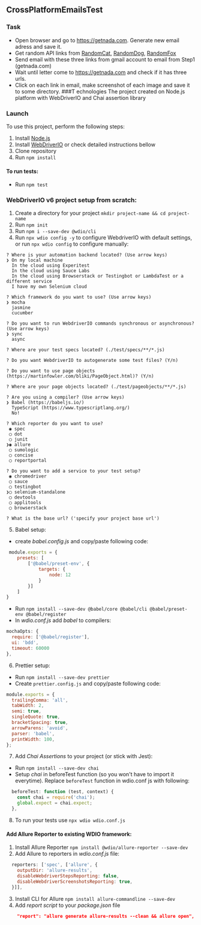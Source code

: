 ## CrossPlatformEmailsTest
### Task
* Open browser and go to https://getnada.com. Generate new email adress and save it.
* Get random API links from [RandomCat](https://getnada.com), [RandomDog](https://random.dog/woof.json), [RandomFox](https://randomfox.ca/floof/) 
* Send email with these three links from gmail account to email from Step1 (getnada.com)
* Wait until letter come to  https://getnada.com  and check if it has  three urls.
* Click on each link in email, make screenshot of each image and save it to some directory.
###T echnologies
The project created on Node.js platform with WebDriverIO and Chai assertion library
### Launch
To use this project, perform the following steps:
1. Install [Node.js](https://nodejs.org/en/)
2. Install [WebDriverIO](https://webdriver.io/docs/gettingstarted.html) or check detailed instructions bellow
3. Clone repository
4. Run `npm install`

#### To run tests:
* Run `npm test`

### **WebDriverIO v6 project setup from scratch:**
1. Create a directory for your project `mkdir project-name && cd project-name`
2. Run `npm init`
3. Run `npm i --save-dev @wdio/cli`
4. Run `npx wdio config -y` to configure WebdriverIO with default settings, or run `npx wdio config` to configure manually:
```shell script
? Where is your automation backend located? (Use arrow keys)
❯ On my local machine 
  In the cloud using Experitest 
  In the cloud using Sauce Labs 
  In the cloud using Browserstack or Testingbot or LambdaTest or a different service 
  I have my own Selenium cloud 
```
```shell script
? Which framework do you want to use? (Use arrow keys)
❯ mocha 
  jasmine 
  cucumber 
```
```shell script
? Do you want to run WebdriverIO commands synchronous or asynchronous? (Use arrow keys)
❯ sync 
  async 
```
```shell script
? Where are your test specs located? (./test/specs/**/*.js) 
```
```shell script
? Do you want WebdriverIO to autogenerate some test files? (Y/n)
```
```shell script
? Do you want to use page objects (https://martinfowler.com/bliki/PageObject.html)? (Y/n) 
```
```shell script
? Where are your page objects located? (./test/pageobjects/**/*.js) 
```
```shell script
? Are you using a compiler? (Use arrow keys)
❯ Babel (https://babeljs.io/) 
  TypeScript (https://www.typescriptlang.org/) 
  No! 
```
```shell script
? Which reporter do you want to use? 
 ◉ spec
 ◯ dot
 ◯ junit
❯◉ allure
 ◯ sumologic
 ◯ concise
 ◯ reportportal
```
```shell script
? Do you want to add a service to your test setup? 
 ◉ chromedriver
 ◯ sauce
 ◯ testingbot
❯◯ selenium-standalone
 ◯ devtools
 ◯ applitools
 ◯ browserstack
```
```shell script
? What is the base url? ('specify your project base url')
```
5. Babel setup: 
* create _babel.config.js_ and copy/paste following code:
```javascript
 module.exports = {
    presets: [
        ['@babel/preset-env', {
            targets: {
                node: 12
            }
        }]
    ]
}
```
* Run `npm install --save-dev @babel/core @babel/cli @babel/preset-env @babel/register`
* In _wdio.conf.js_ add _babel_ to compilers:
```javascript
mochaOpts: {
  require: ['@babel/register'],
  ui: 'bdd',
  timeout: 60000
},
```
6. Prettier setup:
* Run `npm install --save-dev prettier`
* Create `prettier.config.js` and copy/paste following code:
```javascript
module.exports = {
  trailingComma: 'all',
  tabWidth: 2,
  semi: true,
  singleQuote: true,
  bracketSpacing: true,
  arrowParens: 'avoid',
  parser: 'babel',
  printWidth: 100,
};
```
7. Add _Chai Assertions_ to your project (or stick with Jest):
* Run `npm install --save-dev chai`
* Setup _chai_ in beforeTest function (so you won't have to import it everytime).
Replace `beforeTest` function in wdio.conf js with following:
```javascript
  beforeTest: function (test, context) {
    const chai = require('chai');
    global.expect = chai.expect;
  },
```

8. To run your tests use `npx wdio wdio.conf.js`

#### **Add Allure Reporter to existing WDIO framework:**
1. Install Allure Reporter `npm install @wdio/allure-reporter --save-dev`
2. Add Allure to reporters in _wdio.conf.js_ file:
```javascript
  reporters: ['spec', ['allure', {
    outputDir: 'allure-results',
    disableWebdriverStepsReporting: false,
    disableWebdriverScreenshotsReporting: true,
  }]],
```
3. Install CLI for Allure `npm install allure-commandline --save-dev`
4. Add _report script_ to your _package.json_ file
```json
    "report": "allure generate allure-results --clean && allure open",
```
  
